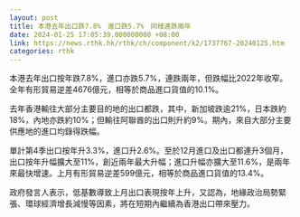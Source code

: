 ```yaml
---
layout: post
title: 本港去年出口跌7.8%　進口跌5.7%　同樣連跌兩年
date: 2024-01-25 17:05:39.000000000 +08:00
link: https://news.rthk.hk/rthk/ch/component/k2/1737767-20240125.htm
categories: rthk
---
```


本港去年出口按年跌7.8%，進口亦跌5.7%，連跌兩年，但跌幅比2022年收窄。全年有形貿易逆差4676億元，相等於商品進口貨值的10.1%。

去年香港輸往大部分主要目的地的出口都跌，其中，新加坡跌逾21%，日本跌約18%，內地亦跌約10%；但輸往阿聯酋的出口則升約9%。期內，來自大部分主要供應地的進口均錄得跌幅。

單計第4季出口按年升3.3%，進口升2.6%。至於12月進口及出口都連升3個月，出口按年升幅擴大至11%，創近兩年最大升幅；進口升幅亦擴大至11.6%，是兩年來最快增速。上月有形貿易逆差599億元，相等於商品進口貨值的13.4%。

政府發言人表示，低基數導致上月出口表現按年上升，又認為，地緣政治局勢緊張、環球經濟增長減慢等因素，將在短期內繼續為香港出口帶來壓力。
